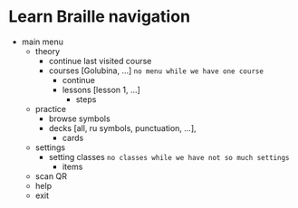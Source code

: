 # Learn Braille navigation

- main menu
  - theory
    - continue last visited course
    - courses [Golubina, ...] `no menu while we have one course`
      - continue
      - lessons [lesson 1, ...]
        - steps
  - practice
    - browse symbols
    - decks [all, ru symbols, punctuation, ...], 
      - cards
  - settings 
    - setting classes `no classes while we have not so much settings`
      - items
  - scan QR
  - help
  - exit
